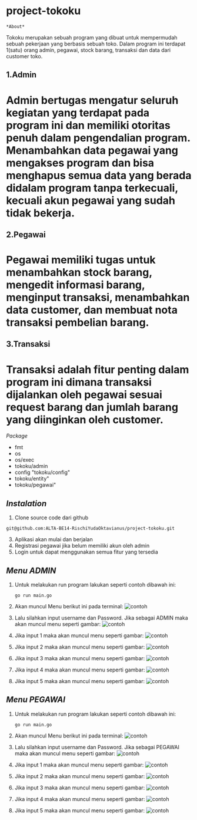 # project-tokoku
    *About*
Tokoku merupakan sebuah program yang dibuat untuk mempermudah sebuah pekerjaan yang berbasis sebuah toko. Dalam program ini terdapat 1(satu) orang admin, pegawai, stock barang, transaksi dan data dari customer toko.

## 1.Admin 
# Admin bertugas mengatur seluruh kegiatan yang terdapat pada program ini dan memiliki otoritas penuh dalam pengendalian program. Menambahkan data pegawai yang mengakses program dan bisa menghapus semua data yang berada didalam program tanpa terkecuali, kecuali akun pegawai yang sudah tidak bekerja.
## 2.Pegawai 
# Pegawai memiliki tugas untuk menambahkan stock barang, mengedit informasi barang, menginput transaksi, menambahkan data customer, dan membuat nota transaksi pembelian barang.
## 3.Transaksi
# Transaksi adalah fitur penting dalam program ini dimana transaksi dijalankan oleh pegawai sesuai request barang dan jumlah barang yang diinginkan oleh customer.

*Package*

- fmt
- os
- os/exec
- tokoku/admin
- config "tokoku/config"
- tokoku/entity"
- tokoku/pegawai"

## *Instalation*

1. Clone source code dari github
```
git@github.com:ALTA-BE14-RischiYudaOktavianus/project-tokoku.git
```
3. Aplikasi akan mulai dan berjalan
4. Registrasi pegawai jika belum memiliki akun oleh admin
5. Login untuk dapat menggunakan semua fitur yang tersedia

## *Menu ADMIN*
1. Untuk melakukan run program lakukan seperti contoh dibawah ini: 
    ```
    go run main.go
    ```
2. Akan muncul Menu berikut ini pada terminal:
![contoh](./dokumentasi/menuawal.png)

3. Lalu silahkan input username dan Password. Jika sebagai ADMIN maka akan muncul menu seperti gambar:
![contoh](./dokumentasi/daftarmenuadmin.png)

4. Jika input 1 maka akan muncul menu seperti gambar:
![contoh](./dokumentasi/menambahkanpegawai.png)

5. Jika input 2 maka akan muncul menu seperti gambar:
![contoh](./dokumentasi/menghapustransaksi.png)

6. Jika input 3 maka akan muncul menu seperti gambar:
![contoh](./dokumentasi/menghapuscustomer.png)

7. Jika input 4 maka akan muncul menu seperti gambar:
![contoh](./dokumentasi/menghapusbarang.png)

8. Jika input 5 maka akan muncul menu seperti gambar:
![contoh](./dokumentasi/menghapuspegawai.png)

## *Menu PEGAWAI*
1. Untuk melakukan run program lakukan seperti contoh dibawah ini: 
    ```
    go run main.go
    ```
2. Akan muncul Menu berikut ini pada terminal:
![contoh](./dokumentasi/menuawal.png)

3. Lalu silahkan input username dan Password. Jika sebagai PEGAWAI maka akan muncul menu seperti gambar:
![contoh](./dokumentasi/daftarmenupegawai.png)

4. Jika input 1 maka akan muncul menu seperti gambar:
![contoh](./dokumentasi/menambahkancustomer.png)

5. Jika input 2 maka akan muncul menu seperti gambar:
![contoh](./dokumentasi/menambahkanbarang.png)

6. Jika input 3 maka akan muncul menu seperti gambar:
![contoh](./dokumentasi/mengupdatedatabarang.png)

7. Jika input 4 maka akan muncul menu seperti gambar:
![contoh](./dokumentasi/mengupdatestokbarang.png)

8. Jika input 5 maka akan muncul menu seperti gambar:
![contoh](./dokumentasi/membuattransaksi.png)
